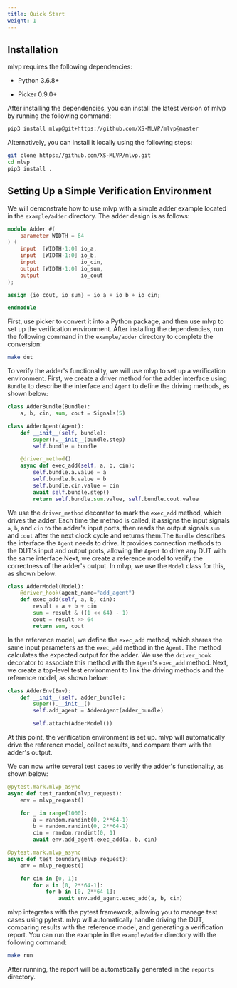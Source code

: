```yaml
---
title: Quick Start
weight: 1
---
```

## Installation 

mlvp requires the following dependencies:

- Python 3.6.8+

- Picker 0.9.0+

After installing the dependencies, you can install the latest version of mlvp by running the following command:


```bash
pip3 install mlvp@git+https://github.com/XS-MLVP/mlvp@master
```

Alternatively, you can install it locally using the following steps:


```bash
git clone https://github.com/XS-MLVP/mlvp.git
cd mlvp
pip3 install .
```

## Setting Up a Simple Verification Environment 
We will demonstrate how to use mlvp with a simple adder example located in the `example/adder` directory.
The adder design is as follows:


```verilog
module Adder #(
    parameter WIDTH = 64
) (
    input  [WIDTH-1:0] io_a,
    input  [WIDTH-1:0] io_b,
    input              io_cin,
    output [WIDTH-1:0] io_sum,
    output             io_cout
);

assign {io_cout, io_sum} = io_a + io_b + io_cin;

endmodule
```
First, use picker to convert it into a Python package, and then use mlvp to set up the verification environment. After installing the dependencies, run the following command in the `example/adder` directory to complete the conversion:

```bash
make dut
```

To verify the adder's functionality, we will use mlvp to set up a verification environment.
First, we create a driver method for the adder interface using `Bundle` to describe the interface and `Agent` to define the driving methods, as shown below:

```python
class AdderBundle(Bundle):
    a, b, cin, sum, cout = Signals(5)

class AdderAgent(Agent):
    def __init__(self, bundle):
        super().__init__(bundle.step)
        self.bundle = bundle

    @driver_method()
    async def exec_add(self, a, b, cin):
        self.bundle.a.value = a
        self.bundle.b.value = b
        self.bundle.cin.value = cin
        await self.bundle.step()
        return self.bundle.sum.value, self.bundle.cout.value
```
We use the `driver_method` decorator to mark the `exec_add` method, which drives the adder. Each time the method is called, it assigns the input signals `a`, `b`, and `cin` to the adder's input ports, then reads the output signals `sum` and `cout` after the next clock cycle and returns them.The `Bundle` describes the interface the `Agent` needs to drive. It provides connection methods to the DUT's input and output ports, allowing the `Agent` to drive any DUT with the same interface.Next, we create a reference model to verify the correctness of the adder's output. In mlvp, we use the `Model` class for this, as shown below:

```python
class AdderModel(Model):
    @driver_hook(agent_name="add_agent")
    def exec_add(self, a, b, cin):
        result = a + b + cin
        sum = result & ((1 << 64) - 1)
        cout = result >> 64
        return sum, cout
```
In the reference model, we define the `exec_add` method, which shares the same input parameters as the `exec_add` method in the `Agent`. The method calculates the expected output for the adder. We use the `driver_hook` decorator to associate this method with the `Agent`'s `exec_add` method.
Next, we create a top-level test environment to link the driving methods and the reference model, as shown below:


```python
class AdderEnv(Env):
    def __init__(self, adder_bundle):
        super().__init__()
        self.add_agent = AdderAgent(adder_bundle)

        self.attach(AdderModel())
```

At this point, the verification environment is set up. mlvp will automatically drive the reference model, collect results, and compare them with the adder's output.

We can now write several test cases to verify the adder's functionality, as shown below:


```python
@pytest.mark.mlvp_async
async def test_random(mlvp_request):
    env = mlvp_request()

    for _ in range(1000):
        a = random.randint(0, 2**64-1)
        b = random.randint(0, 2**64-1)
        cin = random.randint(0, 1)
        await env.add_agent.exec_add(a, b, cin)

@pytest.mark.mlvp_async
async def test_boundary(mlvp_request):
    env = mlvp_request()

    for cin in [0, 1]:
        for a in [0, 2**64-1]:
            for b in [0, 2**64-1]:
                await env.add_agent.exec_add(a, b, cin)
```

mlvp integrates with the pytest framework, allowing you to manage test cases using pytest. mlvp will automatically handle driving the DUT, comparing results with the reference model, and generating a verification report.
You can run the example in the `example/adder` directory with the following command:

```bash
make run
```
After running, the report will be automatically generated in the `reports` directory.
